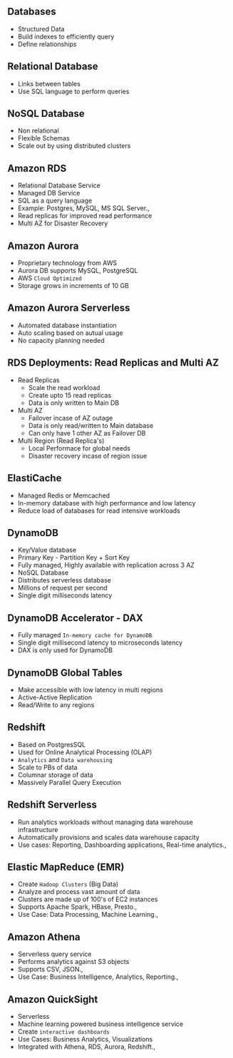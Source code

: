 ## Databases
- Structured Data
- Build indexes to efficiently query
- Define relationships

## Relational Database
- Links between tables
- Use SQL language to perform queries

## NoSQL Database
- Non relational
- Flexible Schemas
- Scale out by using distributed clusters

## Amazon RDS 
- Relational Database Service
- Managed DB Service
- SQL as a query language
- Example: Postgres, MySQL, MS SQL Server.,
- Read replicas for improved read performance
- Multi AZ for Disaster Recovery

## Amazon Aurora
- Proprietary technology from AWS
- Aurora DB supports MySQL, PostgreSQL
- AWS `Cloud Optimized`
- Storage grows in increments of 10 GB

## Amazon Aurora Serverless
- Automated database instantiation
- Auto scaling based on autual usage
- No capacity planning needed

## RDS Deployments: Read Replicas and Multi AZ
- Read Replicas
  - Scale the read workload
  - Create upto 15 read replicas
  - Data is only written to Main DB
- Multi AZ
  - Failover incase of AZ outage
  - Data is only read/written to Main database
  - Can only have 1 other AZ as Failover DB
- Multi Region (Read Replica's)
  - Local Performace for global needs
  - Disaster recovery incase of region issue

## ElastiCache
- Managed Redis or Memcached
- In-memory database with high performance and low latency
- Reduce load of databases for read intensive workloads

## DynamoDB
- Key/Value database
- Primary Key - Partition Key + Sort Key
- Fully managed, Highly available with replication across 3 AZ
- NoSQL Database
- Distributes serverless database
- Millions of request per second
- Single digit milliseconds latency

## DynamoDB Accelerator - DAX
- Fully managed `In-memory cache for DynamoDB`
- Single digit millisecond latency to microseconds latency
- DAX is only used for DynamoDB

## DynamoDB Global Tables
- Make accessible with low latency in multi regions
- Active-Active Replication
- Read/Write to any regions

## Redshift
- Based on PostgresSQL
- Used for Online Analytical Processing (OLAP)
- `Analytics` and `Data warehousing`
- Scale to PBs of data
- Columnar storage of data
- Massively Parallel Query Execution

## Redshift Serverless
- Run analytics workloads without managing data warehouse infrastructure
- Automatically provisions and scales data warehouse capacity
- Use cases: Reporting, Dashboarding applications, Real-time analytics.,

## Elastic MapReduce (EMR)
- Create `Hadoop Clusters` (Big Data)
- Analyze and process vast amount of data
- Clusters are made up of 100's of EC2 instances
- Supports Apache Spark, HBase, Presto.,
- Use Case: Data Processing, Machine Learning.,

## Amazon Athena
- Serverless query service
- Performs analytics against S3 objects
- Supports CSV, JSON.,
- Use Case: Business Intelligence, Analytics, Reporting.,

## Amazon QuickSight
- Serverless
- Machine learning powered business intelligence service
- Create `interactive dashboards`
- Use Cases: Business Analytics, Visualizations
- Integrated with Athena, RDS, Aurora, Redshift.,
